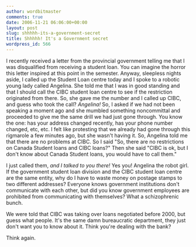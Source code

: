 ```yaml
---
author: wordbitmaster
comments: true
date: 2006-11-21 06:06:00+00:00
layout: post
slug: shhhhh-its-a-government-secret
title: Shhhhh! It's a Government secret
wordpress_id: 566
---
```


I recently received a letter from the provincial government telling me that I was disqualified from receiving a student loan. You can imagine the horror this letter inspired at this point in the semester. Anyway, sleepless nights aside, I called up the Student Loan centre today and I spoke to a robotic young lady called Angelina. She told me that I was in good standing and that I should call the CIBC student loan centre to see if the restriction originated from there. So, she gave me the number and I called up CIBC, and guess who took the call? _Angelina!_ So, I asked if we had not been speaking a moment ago and she mumbled something noncommittal and proceeded to give me the same drill we had just gone through. You know the one: has your address changed recently, has your phone number changed, etc, etc. I felt like protesting that we already had gone through this rigmarole a few minutes ago, but she wasn't having it. So, Angelina told me that there are no problems at CIBC. So I said "So, there are no restrictions on Canada Student loans and CIBC loans?" Then she said "CIBC is ok, but I don't know about Canada Student loans, you would have to call them." 

I just called them, _and I talked to you there!_ Yes you! Angelina the robot girl. If the government student loan division and the CIBC student loan centre are the same entity, why do I have to waste money on postage stamps to two different addresses? Everyone knows government institutions don't communicate with each other, but did you know government employees are prohibited from communicating with themselves? What a schizophrenic bunch.

We were told that CIBC was taking over loans negotiated before 2000, but guess what people. It's the same damn bureaucratic department, they just don't want you to know about it. Think you're dealing with the bank? 

Think again.
